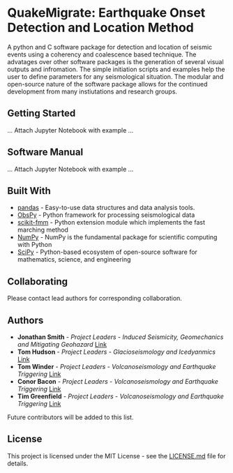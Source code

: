 # QuakeMigrate: Earthquake Onset Detection and Location Method

A python and C software package for detection and location of seismic events using a coherency and coalescence based technique. The advatages over other software packages is the generation of several visual outputs and infromation. The simple initiation scripts and examples help the user to define parameters for any seismological situation. The modular and open-source nature of the software package allows for the continued development from many instiutations and research groups. 

## Getting Started
... Attach Jupyter Notebook with example ... 

## Software Manual
... Attach Jupyter Notebook with example ... 


## Built With
* [pandas](https://pandas.pydata.org/) - Easy-to-use data structures and data analysis tools.
* [ObsPy](https://github.com/obspy/obspy/wiki) - Python framework for processing seismological data
* [scikit-fmm](https://pythonhosted.org/scikit-fmm/) - Python extension module which implements the fast marching method
* [NumPy](http://www.numpy.org/) - NumPy is the fundamental package for scientific computing with Python
* [SciPy](https://www.scipy.org/) - Python-based ecosystem of open-source software for mathematics, science, and engineering

## Collaborating

Please contact lead authors for corresponding collaboration.

## Authors

* **Jonathan Smith** - *Project Leaders* - *Induced Seismicity, Geomechanics and Mitigating Geohazard* [Link](https://www.esc.cam.ac.uk/directory/jonathan-smith)
* **Tom Hudson** - *Project Leaders* - *Glacioseismology and Icedyanmics* [Link](https://www.esc.cam.ac.uk/directory/tom-s-hudson)
* **Tom Winder** - *Project Leaders* - *Volcanoseismology and Earthquake Triggering* [Link](https://www.esc.cam.ac.uk/directory/tom-winder)
* **Conor Bacon** - *Project Leaders* - *Volcanoseismology and Earthquake Triggering* [Link](https://www.esc.cam.ac.uk/directory/conor-bacon)
* **Tim Greenfield** - *Project Leaders* - *Volcanoseismology and Earthquake Triggering* [Link](https://www.esc.cam.ac.uk/directory/tim-greenfield)

Future contributors will be added to this list.

## License

This project is licensed under the MIT License - see the [LICENSE.md](LICENSE.md) file for details.
